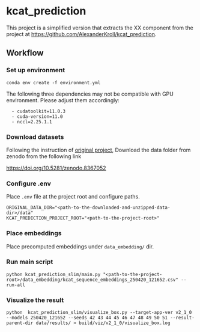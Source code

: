 # kcat_prediction

This project is a simplified version that extracts the XX component from the project
at https://github.com/AlexanderKroll/kcat_prediction.

## Workflow

### Set up environment

```shell
conda env create -f environment.yml
```

The following three dependencies may not be compatible with  GPU environment.
Please adjust them accordingly:

```shell
  - cudatoolkit=11.0.3
  - cuda-version=11.0
  - nccl=2.25.1.1
```

### Download datasets

Following the instruction of [original project](https://github.com/AlexanderKroll/kcat_prediction), 
Download the data folder from zenodo from the following link

https://doi.org/10.5281/zenodo.8367052

### Configure .env

Place `.env` file at the project root and configure paths.

```shell
ORIGINAL_DATA_DIR="<path-to-the-downloaded-and-unzipped-data-dir>/data"
KCAT_PREDICTION_PROJECT_ROOT="<path-to-the-project-root>"
```

### Place embeddings

Place precomputed embeddings under `data_embedding/` dir.

### Run main script

```shell
python kcat_prediction_slim/main.py "<path-to-the-project-root>/data_embedding/kcat_sequence_embeddings_250420_121652.csv" --run-all
```

### Visualize the result

```shell
python  kcat_prediction_slim/visualize_box.py --target-app-ver v2_1_0 --models 250420_121652 --seeds 42 43 44 45 46 47 48 49 50 51 --result-parent-dir data/results/ > build/viz/v2_1_0/visualize_box.log
```
